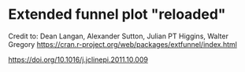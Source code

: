 # Extended funnel plot "reloaded"

Credit to:
Dean Langan, Alexander Sutton, Julian PT Higgins, Walter Gregory
https://cran.r-project.org/web/packages/extfunnel/index.html

https://doi.org/10.1016/j.jclinepi.2011.10.009
